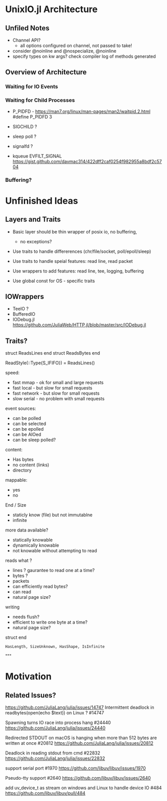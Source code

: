 # UnixIO.jl Architecture

## Unfiled Notes

 - Channel API?
   - all options configured on channel, not passed to take!
 - consider @noinline and @nospecialize, @noinline
 - specify types on kw args? check compiler log of methods generated

## 

## Overview of Architecture 

### Waiting for IO Events

### Waiting for Child Processes

 - P_PIDFD -  https://man7.org/linux/man-pages/man2/waitpid.2.html
        #define P_PIDFD		3

 - SIGCHILD ? 
 - sleep poll ?
 - signalfd ?
 -  kqueue EVFILT_SIGNAL
    https://gist.github.com/davmac314/422dff2caf0254f982955a8bdf2c5704

### Buffering?



# Unfinished Ideas


## Layers and Traits

 - Basic layer should be thin wrapper of posix io, no buffering,
    - no exceptions?
 - Use traits to handle differerences (chr/file/socket, poll/epoll/sleep)
 - Use traits to handle speial features: read line, read packet
 - Use wrappers to add features: read line, tee, logging, buffering

 - Use global const for OS - specific traits


## IOWrappers

   - TeeIO ? 
   - BufferedIO
   - IODebug.jl https://github.com/JuliaWeb/HTTP.jl/blob/master/src/IODebug.jl


## Traits? 

struct ReadsLines end
struct ReadsBytes end

ReadStyle(::Type{S_IFIFO}) = ReadsLines()

speed:
 - fast mmap - ok for small and large requests
 - fast local - but slow for small requests
 - fast network - but slow for small requests
 - slow serial - no problem with small requests

event sources:
 - can be polled
 - can be selected
 - can be epolled
 - can be AIOed
 - can be sleep polled?

content:
 - Has bytes
 - no content (links)
 - directory

mappable:
 - yes
 - no

End / Size
 - staticly know (file) but not immutablne
 - infinite

more data available?
 - statically knowable
 - dynamically knowable
 - not knowable without attempting to read

reads what ?
 - lines ? gaurantee to read one at a time?
 - bytes ?
 - packets
 - can efficiently read bytes?
 - can read 
  - natural page size?

 writing
  - needs flush?
  - efficient to write one byte at a time?
  - natural page size?

struct  end

    HasLength, SizeUnknown, HasShape, IsInfinite
"""


# Motivation

## Related Issues?
https://github.com/JuliaLang/julia/issues/14747
Intermittent deadlock in readbytes(open(echo \$text)) on Linux ? #14747

Spawning turns IO race into process hang #24440
https://github.com/JuliaLang/julia/issues/24440

Redirected STDOUT on macOS is hanging when more than 512 bytes are written at once #20812
https://github.com/JuliaLang/julia/issues/20812

Deadlock in reading stdout from cmd #22832
https://github.com/JuliaLang/julia/issues/22832

support serial port #1970
https://github.com/libuv/libuv/issues/1970

Pseudo-tty support #2640
https://github.com/libuv/libuv/issues/2640

add uv_device_t as stream on windows and Linux to handle device IO #484
https://github.com/libuv/libuv/pull/484

